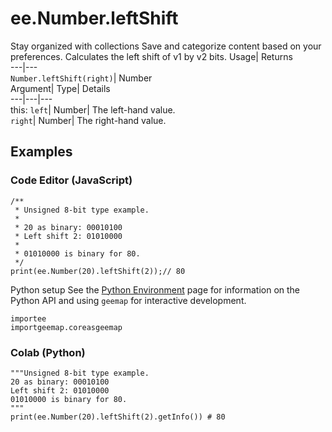  
#  ee.Number.leftShift
Stay organized with collections  Save and categorize content based on your preferences. 
Calculates the left shift of v1 by v2 bits. Usage| Returns  
---|---  
`Number.leftShift(right)`| Number  
Argument| Type| Details  
---|---|---  
this: `left`| Number| The left-hand value.  
`right`| Number| The right-hand value.  
## Examples
### Code Editor (JavaScript)
```
/**
 * Unsigned 8-bit type example.
 *
 * 20 as binary: 00010100
 * Left shift 2: 01010000
 *
 * 01010000 is binary for 80.
 */
print(ee.Number(20).leftShift(2));// 80
```

Python setup
See the [ Python Environment](https://developers.google.com/earth-engine/guides/python_install) page for information on the Python API and using `geemap` for interactive development.
```
importee
importgeemap.coreasgeemap
```

### Colab (Python)
```
"""Unsigned 8-bit type example.
20 as binary: 00010100
Left shift 2: 01010000
01010000 is binary for 80.
"""
print(ee.Number(20).leftShift(2).getInfo()) # 80
```

